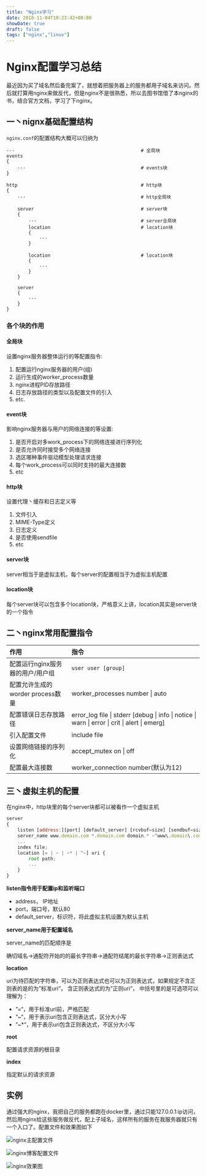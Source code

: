 ```yaml
---
title: "Nginx学习"
date: 2018-11-04T10:23:42+08:00
showDate: true
draft: false
tags: ["nginx","linux"]
---
```


# Nginx配置学习总结

最近因为买了域名然后备完案了，就想着把服务器上的服务都用子域名来访问。然后就打算用nginx来做反代，但是nginx不是很熟悉，所以去图书馆借了本nginx的书，结合官方文档，学习了下nginx。

## 一丶nignx基础配置结构

`nginx.conf`的配置结构大概可以归纳为

```shell
···                                              # 全局块
events
{
    ···                                          # events块
}

http                                             # http块
{
    ···                                          # http全局块

    server                                       # server块
    {
        ···                                      # server全局块
        location                                 # location块
        {
            ···
        }

        location                                 # location块
        {
            ···
        }
    }

    server
    {
        ···
    }
}
```

### 各个块的作用

#### 全局块

设置nginx服务器整体运行的等配置指令:

1. 配置运行nginx服务器的用户(组)
2. 运行生成的worker_process数量
3. nginx进程PID存放路径
4. 日志存放路径的类型以及配置文件的引入
5. etc.

#### event块

影响nginx服务器与用户的网络连接的等设置:

1. 是否开启对多work_process下的网络连接进行序列化
2. 是否允许同时接受多个网络连接
3. 选区哪种事件驱动模型处理请求连接
4. 每个work_process可以同时支持的最大连接数
5. etc

#### http块

设置代理丶缓存和日志定义等

1. 文件引入
2. MIME-Type定义
3. 日志定义
4. 是否使用sendfile
5. etc

#### server块

server相当于是虚拟主机，每个server的配置相当于为虚拟主机配置

#### location块

每个server块可以包含多个location块，严格意义上讲，location其实是server块的一个指令

## 二丶nginx常用配置指令

| 作用 | 指令 |
|:------|:------|
|配置运行nginx服务器的用户/用户组|`user user [group]`|
|配置允许生成的worder process数量|worker_processes number \| auto|
|配置错误日志存放路径|error_log file \| stderr [debug \| info \| notice \| warn \| error \| crit \| alert \| emerg]|
|引入配置文件|include file|
|设置网络链接的序列化|accept_mutex on \| off|
|配置最大连接数|worker_connection number(默认为12)|

## 三丶虚拟主机的配置

在nginx中，http块里的每个server块都可以被看作一个虚拟主机

```js
server
{
    listen [address:][port] [default_server] [rcvbuf=size] [sendbuf=size] [deferred]
    server_name www.domain.com *.domain.com domain.* ~^www\.domain\.com;
    ...
    index file;
    location [= | ~ | ~* | ^~] uri {
        root path;
        ...
    }
}
```

**listen指令用于配置ip和监听端口**

- address， IP地址
- port，端口号，默认80
- default_server，标识符，将此虚拟主机设置为默认主机

**server_name用于配置域名**

server_name的匹配顺序是

确切域名→通配符开始的的最长字符串→通配符结尾的最长字符串→正则表达式

**location**

uri为待匹配的字符串，可以为正则表达式也可以为正则表达式，如果规定不含正则表的是的为”标准uri“， 含正则表达式的为”正则uri“， 中括号里的是可选项可以理解为：

- ”=“，用于标准url前，严格匹配
- ”~“，用于表示uri包含正则表达式，区分大小写
- ”~*“，用于表示uri包含正则表达式，不区分大小写

**root**

配置请求资源的根目录

**index**

指定默认的请求资源

## 实例

通过强大的nginx，我把自己的服务都跑在docker里，通过只能127.0.0.1:ip访问，然后用nginx给这些服务做反代，配上子域名，这样所有的服务在我服务器就只有一个入口了。配置文件和效果图如下

![nginx主配置文件](../nginx_conf.png)

![nginx博客配置文件](../nginx_blog_conf.png)

![nginx效果图](../nginx.png)